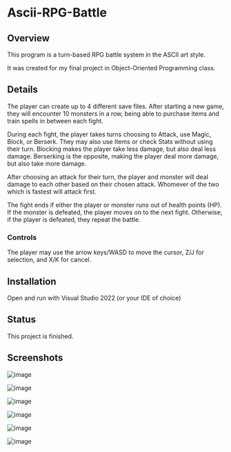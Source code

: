 # Ascii-RPG-Battle

## Overview
This program is a turn-based RPG battle system in the ASCII art style.

It was created for my final project in Object-Oriented Programming class.


## Details
The player can create up to 4 different save files. 
After starting a new game, they will encounter 10 monsters in a row, being able to purchase items and train spells in between each fight. 

During each fight, the player takes turns choosing to Attack, use Magic, Block, or Berserk. 
They may also use Items or check Stats without using their turn.
Blocking makes the player take less damage, but also deal less damage.
Berserking is the opposite, making the player deal more damage, but also take more damage.

After choosing an attack for their turn, the player and monster will deal damage to each other based on their chosen attack. 
Whomever of the two which is fastest will attack first.

The fight ends if either the player or monster runs out of health points (HP).
If the monster is defeated, the player moves on to the next fight. 
Otherwise, if the player is defeated, they repeat the battle.

### Controls
The player may use the arrow keys/WASD to move the cursor, Z/J for selection, and X/K for cancel.
  
  
## Installation
Open and run with Visual Studio 2022 (or your IDE of choice)
  
  
## Status
This project is finished.

  
## Screenshots
![image](https://user-images.githubusercontent.com/49173127/166345376-1dac2393-d557-4b7e-9ed1-7c0dc46ac725.png)

![image](https://user-images.githubusercontent.com/49173127/166345433-3abd7724-2a62-4868-bc2b-ade18f3ff880.png)

![image](https://user-images.githubusercontent.com/49173127/166345385-30b163c1-b320-4896-b503-1efa0003b997.png)

![image](https://user-images.githubusercontent.com/49173127/166345507-dbd3dbe0-6cd3-40a3-bc87-4e997642bf35.png)

![image](https://user-images.githubusercontent.com/49173127/166345400-63f01108-fa49-4470-835f-48e4afe5488a.png)

![image](https://user-images.githubusercontent.com/49173127/166345392-215e0f41-3f9a-468a-a4c6-704e25f68aab.png)

